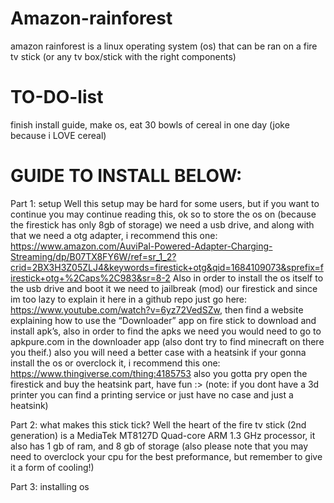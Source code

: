 # Amazon-rainforest
amazon rainforest is a linux operating system (os) that can be ran on a fire tv stick (or any tv box/stick with the right components)





# TO-DO-list
finish install guide,
make os,
eat 30 bowls of cereal in one day (joke because i LOVE cereal)







# GUIDE TO INSTALL BELOW:

Part 1: setup
Well this setup may be hard for some users, but if you want to continue you may continue reading this, ok so to store the os on (because the firestick has only 8gb of storage) we need a usb drive, and along with that we need a otg adapter, i recommend this one: https://www.amazon.com/AuviPal-Powered-Adapter-Charging-Streaming/dp/B07TX8FY6W/ref=sr_1_2?crid=2BX3H3Z05ZLJ4&keywords=firestick+otg&qid=1684109073&sprefix=firestick+otg+%2Caps%2C983&sr=8-2
Also in order to install the os itself to the usb drive and boot it we need to jailbreak (mod) our firestick and since im too lazy to explain it here in a github repo just go here: https://www.youtube.com/watch?v=6yz72VedSZw, then find a website explaining how to use the “Downloader” app on fire stick to download and install apk’s, also in order to find the apks we need you would need to go to apkpure.com in the downloader app (also dont try to find minecraft on there you theif.)
also you will need a better case with a heatsink if your gonna install the os or overclock it, i recommend this one: https://www.thingiverse.com/thing:4185753 also you gotta pry open the firestick and buy the heatsink part, have fun :>
(note: if you dont have a 3d printer you can find a printing service or just have no case and just a heatsink)

Part 2: what makes this stick tick?
Well the heart of the fire tv stick (2nd generation) is a MediaTek MT8127D Quad-core ARM 1.3 GHz processor, it also has 1 gb of ram, and 8 gb of storage
(also please note that you may need to overclock your cpu for the best preformance, but remember to give it a form of cooling!)

Part 3: installing os

